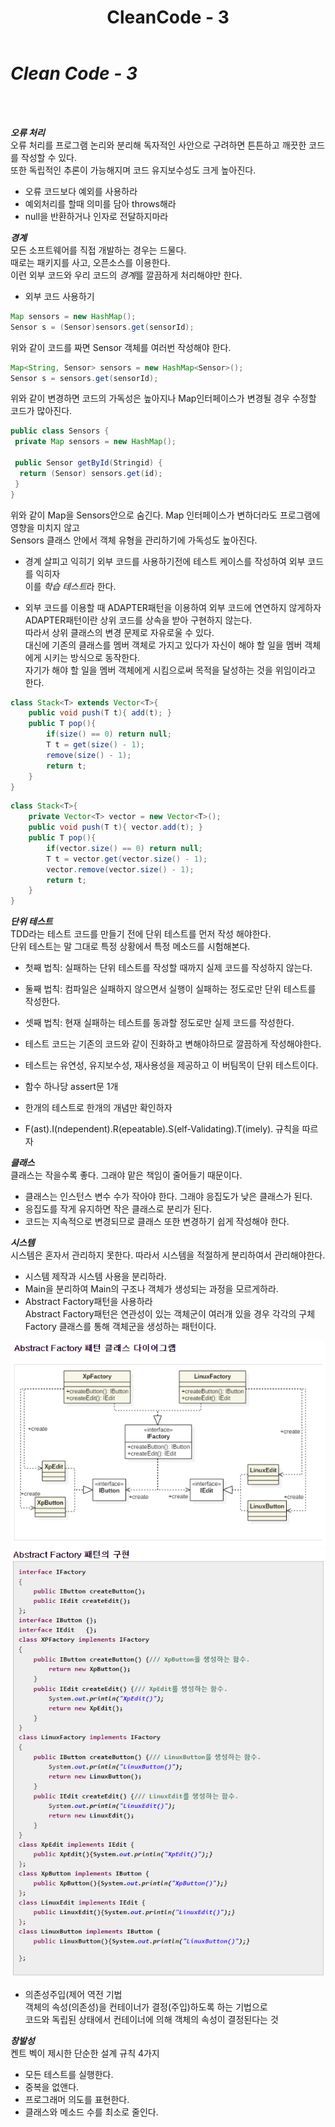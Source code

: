 ﻿---
layout: post
title: CleanCode - 3
categories: [Design, pattern]
tags: [CleanCode]
comments: true
---

***Clean Code - 3***<br />
====================
<br /><br />

***오류 처리***<br />
오류 처리를 프로그램 논리와 분리해 독자적인 사안으로 구려하면 튼튼하고 깨끗한 코드를 작성할 수 있다.<br />
또한 독립적인 추론이 가능해지며 코드 유지보수성도 크게 높아진다.<br />

+ 오류 코드보다 예외를 사용하라<br />
+ 예외처리를 할때 의미를 담아 throws해라<br />
+ null을 반환하거나 인자로 전달하지마라<br />

***경계***<br />
모든 소프트웨어를 직접 개발하는 경우는 드물다.<br />
때로는 패키지를 사고, 오픈소스를 이용한다.<br />
이런 외부 코드와 우리 코드의 *경계*를 깔끔하게 처리해야만 한다.<br />

+ 외부 코드 사용하기<br />

```java
Map sensors = new HashMap();
Sensor s = (Sensor)sensors.get(sensorId);
```

위와 같이 코드를 짜면 Sensor 객체를 여러번 작성해야 한다.

```java
Map<String, Sensor> sensors = new HashMap<Sensor>();
Sensor s = sensors.get(sensorId);
```

위와 같이 변경하면 코드의 가독성은 높아지나 Map인터페이스가 변경될 경우 수정할 코드가 많아진다.

```java
public class Sensors {
 private Map sensors = new HashMap();
 
 public Sensor getById(Stringid) {
  return (Sensor) sensors.get(id);
 }
}
```

위와 같이 Map을 Sensors안으로 숨긴다. Map 인터페이스가 변하더라도 프로그램에 영향을 미치지 않고<br />
Sensors 클래스 안에서 객체 유형을 관리하기에 가독성도 높아진다.<br />

+ 경계 살피고 익히기
외부 코드를 사용하기전에 테스트 케이스를 작성하여 외부 코드를 익히자<br />
이를 *학습 테스트*라 한다.<br />

+ 외부 코드를 이용할 때 ADAPTER패턴을 이용하여 외부 코드에 연연하지 않게하자<br />
ADAPTER패턴이란 상위 코드를 상속을 받아 구현하지 않는다.<br />
따라서 상위 클래스의 변경 문제로 자유로울 수 있다.<br />
대신에 기존의 클래스를 멤버 객체로 가지고 있다가 자신이 해야 할 일을 멤버 객체에게 시키는 방식으로 동작한다.<br />
자기가 해야 할 일을 멤버 객체에게 시킴으로써 목적을 달성하는 것을 위임이라고 한다.<br />

```java
class Stack<T> extends Vector<T>{
    public void push(T t){ add(t); }
    public T pop(){
        if(size() == 0) return null;
        T t = get(size() - 1);
        remove(size() - 1);
        return t;
    }
}
```

```java
class Stack<T>{
    private Vector<T> vector = new Vector<T>();
    public void push(T t){ vector.add(t); }
    public T pop(){
        if(vector.size() == 0) return null;
        T t = vector.get(vector.size() - 1);
        vector.remove(vector.size() - 1);
        return t;
    }
}
```

***단위 테스트***<br />
TDD라는 테스트 코드를 만들기 전에 단위 테스트를 먼저 작성 해야한다.<br />
단위 테스트는 말 그대로 특정 상황에서 특정 메소드를 시험해본다.<br />

+ 첫째 법칙: 실패하는 단위 테스트를 작성할 때까지 실제 코드를 작성하지 않는다.<br />
+ 둘째 법칙: 컴파일은 실패하지 않으면서 실행이 실패하는 정도로만 단위 테스트를 작성한다.<br />
+ 셋째 법칙: 현재 실패하는 테스트를 동과할 정도로만 실제 코드를 작성한다.<br />

+ 테스트 코드는 기존의 코드와 같이 진화하고 변해야하므로 깔끔하게 작성해야한다.<br />
+ 테스트는 유연성, 유지보수성, 재사용성을 제공하고 이 버팀목이 단위 테스트이다.<br />
+ 함수 하나당 assert문 1개<br />
+ 한개의 테스트로 한개의 개념만 확인하자<br />
+ F(ast).I(ndependent).R(epeatable).S(elf-Validating).T(imely). 규칙을 따르자<br />

***클래스***<br />
클래스는 작을수록 좋다. 그래야 맡은 책임이 줄어들기 때문이다.<br />

+ 클래스는 인스턴스 변수 수가 작아야 한다. 그래야 응집도가 낮은 클래스가 된다.<br />
+ 응집도를 작게 유지하면 작은 클래스로 분리가 된다.<br />
+ 코드는 지속적으로 변경되므로 클래스 또한 변경하기 쉽게 작성해야 한다.<br />

***시스템***<br />
시스템은 혼자서 관리하지 못한다. 따라서 시스템을 적절하게 분리하여서 관리해야한다.<br />

+ 시스템 제작과 시스템 사용을 분리하라.<br />
+ Main을 분리하여 Main의 구조나 객체가 생성되는 과정을 모르게하라.<br />
+ Abstract Factory패턴을 사용하라<br />
Abstract Factory패턴은 연관성이 있는 객체군이 여러개 있을 경우 각각의 구체 Factory 클래스를 통해 객체군을 생성하는 패턴이다.<br />

![AbstractFactory 패턴 클래스 다이어그램](/images/2016-11-08/2016-11-08-1.png)
![AbstractFactory 패턴의 구현](/images/2016-11-08/2016-11-08-2.png)

+ 의존성주입(제어 역전 기법<br />
객체의 속성(의존성)을 컨테이너가 결정(주입)하도록 하는 기법으로<br />
코드와 독립된 상태에서 컨테이너에 의해 객체의 속성이 결정된다는 것<br />

***창발성***<br />
켄트 벡이 제시한 단순한 설계 규칙 4가지

+ 모든 테스트를 실행한다.<br />
+ 중복을 없앤다.<br />
+ 프로그래머 의도를 표현한다.<br />
+ 클래스와 메소드 수를 최소로 줄인다.<br />